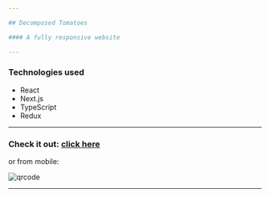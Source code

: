 ```yaml
---

## Decomposed Tomatoes

#### A fully responsive website

---
```


### Technologies used

+ React
+ Next.js
+ TypeScript
+ Redux

---

### Check it out: [click here](https://decomposed-tomatoes.vercel.app/)

or from mobile:

![qrcode](https://images2.imgbox.com/02/be/JlCVYUjr_o.png)

---
